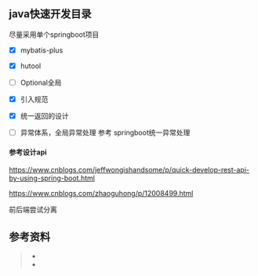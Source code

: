 ## java快速开发目录
 
尽量采用单个springboot项目  

- [x] mybatis-plus  
- [x] hutool  
- [ ] Optional全局  
- [x] 引入规范    
- [x] 统一返回的设计  
- [ ] 异常体系，全局异常处理 参考 springboot统一异常处理




#### 参考设计api  
https://www.cnblogs.com/jeffwongishandsome/p/quick-develop-rest-api-by-using-spring-boot.html  

https://www.cnblogs.com/zhaoguhong/p/12008499.html



前后端尝试分离  


## 参考资料
> - []()
> - []()
